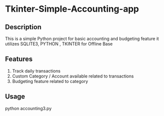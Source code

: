# Tkinter-Simple-Accounting-app

## Description
This is a simple Python project for basic accounting and budgeting feature
it utilizes SQLITE3, PYTHON , TKINTER for Offline Base

## Features
1. Track daily transactions 
2. Custom Category / Account available related to transactions
3. Budgeting feature related to category

## Usage
python accounting3.py



